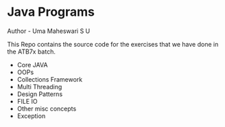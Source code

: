# Java Programs

Author - Uma Maheswari S U

This Repo contains the source code for the
exercises that we have done in the ATB7x batch.

- Core JAVA 
- OOPs
- Collections Framework
- Multi Threading
- Design Patterns
- FILE IO
- Other misc concepts
- Exception